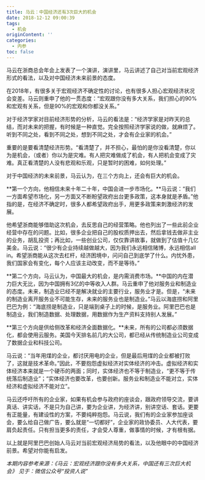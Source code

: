 ```yaml
---
title: 马云：中国经济还有3次巨大的机会
date: 2018-12-12 09:00:39
tags:
  - 机会
originContent: ''
categories:
  - 内参
toc: false
---
```

马云在浙商总会年会上发表了一个演讲，演讲里，马云讲述了自己对当前宏观经济形式的看法，以及对中国经济未来前景的态度。

在2018年，有很多关于宏观经济不确定性的讨论，也有很多人担心宏观经济状况会变差。马云则重申了他的一贯态度：“宏观跟你没有多大关系，我们担心的90%和宏观有关系，但是90%的宏观和你都没关系。”

对于经济学家对目前经济形势的分析，马云的看法是：“经济学家是对昨天的总结，而对未来的把握，有时候是一种直觉。完全按照经济学家说的做，就麻烦了。听到不同之处，看到不同之处，想到不同之处，才会有企业家的机会。”

重要的是要看清楚经济形势。“看清楚了，并不担心，最怕的是你没看清楚，你以为是机会，（或者）你以为是灾难。有人把灾难做成了机会，有人把机会变成了灾难。真正看清楚的人没有悲观和乐观，只是暂时的困难，如何处理。”

对于中国经济的未来前景，马云认为，在三个方向上，还会有巨大的机会。<escape><!-- more --></escape>

**第一个方向，他相信未来十年二十年，中国会进一步市场化。**马云说：“我们一方面希望市场化，另一方面又不断盼望政府出台更多政策，这本身就是矛盾。”他指的是，在经济不确定时，很多人都希望政府出手，用更多政策来刺激经济的发展。

他希望浙商能够借助这次机会，去反思自己的经营策略。他也列出了一些此前企业经营中存在的问题。比如，很多企业把自己的股权质押出去，然后拿钱去做非主业的业务，胡乱投资；再比如，一些创业公司，仅仅靠讲故事，就做到了估值十几亿美金。马云说：“很少有企业持续越做越大，因为我们永远相信赌博，永远相信all in。希望浙商能从这次去杠杆，经济困境中，问问自己到底学了什么。内忧外患，我们国家会有变化，每个人应该主动改变，而不是等待。”

**第二个方向，马云认为，中国最大的机会，是内需消费市场。**中国的内在潜力巨大无比，因为中国拥有3亿的中等收入人群。马云重申了他对服务业和制造业的态度。未来，制造业已经不是解决就业的主要行业，服务业才是。但是，“未来的制造业离开服务业不可能生存，未来的服务业也是制造业。”马云以海底捞和阿里巴巴为例：“海底捞是制造业，只是端到桌子上的时候，是服务业。阿里巴巴也是制造业，我们制造数据、处理数据，用数据作为生产资料支持别人发展。”

**第三个方向是供给侧改革和经济全面数据化。**未来，所有的公司都必须数据化，都会使用云服务。美国今天排名前几的大公司，都已经从传统制造业公司变成了数据企业和科技公司。

马云说：“当年用煤的企业，都讨厌用电的企业，但是最后用煤的企业都被打败了，这就是技术革命。”因此，不要抱怨虚拟经济对实体经济的冲击。虚拟经济和实体经济本来就是一个硬币的两面；同时，实体经济也不等于制造业，“更不等于传统落后制造业”；“实体经济也要改革，也要创新。服务业和制造业不能对立，实体经济和虚拟经济不能对立”。

马云还呼吁所有的企业家，如果有机会参与政府的座谈会，跟政府领导交流，要讲真话、讲实话，不是只为自己讲，要为企业讲，为经济讲，别讲空话、套话。更要有正能量，有建设性的方案，不要纯粹抱怨。马云说，我们有的企业家参加座谈会，要么给自己做广告，要么就是“一切都好”，企业家的政协委员、人大代表，要肩负起责任。只有担当更多的责任，才会受人尊重，做事情的时候，才有根有据。

以上就是阿里巴巴创始人马云对当前宏观经济局势的看法，以及他眼中的中国经济前景。希望对你能有启发。

*本期内容参考来源：《马云：宏观经济跟你没有多大关系，中国还有三次巨大机会》*
*见于：微信公众号“投资人说”*